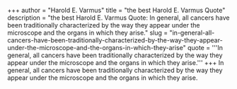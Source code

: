 +++
author = "Harold E. Varmus"
title = "the best Harold E. Varmus Quote"
description = "the best Harold E. Varmus Quote: In general, all cancers have been traditionally characterized by the way they appear under the microscope and the organs in which they arise."
slug = "in-general-all-cancers-have-been-traditionally-characterized-by-the-way-they-appear-under-the-microscope-and-the-organs-in-which-they-arise"
quote = '''In general, all cancers have been traditionally characterized by the way they appear under the microscope and the organs in which they arise.'''
+++
In general, all cancers have been traditionally characterized by the way they appear under the microscope and the organs in which they arise.
